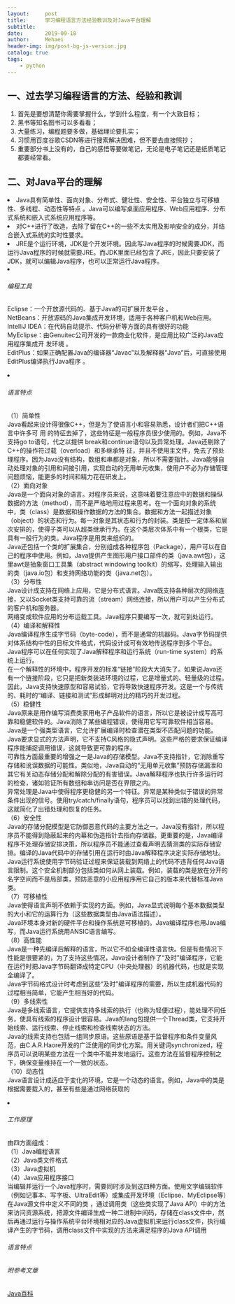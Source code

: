 ```yaml
---
layout:     post
title:      学习编程语言方法经验教训及对Java平台理解
subtitle:   
date:       2019-09-18
author:     Mehaei
header-img: img/post-bg-js-version.jpg
catalog: true
tags:
    - python
---
```

## <a id="_1"></a>一、过去学习编程语言的方法、经验和教训

1. 首先是要想清楚你需要掌握什么，学到什么程度，有一个大致目标；
1. 黑书等知名图书可以多看看；
1. 大量练习，编程题要多做，基础理论要扎实；
1. 习惯用百度谷歌CSDN等进行搜索解决困难，但不要去直接照抄；
1. 重要部分书上没有的，自己的感悟等要做笔记，无论是电子笔记还是纸质笔记都要经常看。

## <a id="Java_9"></a>二、对Java平台的理解

<li>
Java具有简单性、面向对象、分布式、健壮性、安全性、平台独立与可移植性、多线程、动态性等特点 。Java可以编写桌面应用程序、Web应用程序、分布式系统和嵌入式系统应用程序等。
</li>
<li>
对C++进行了改造，去除了留在C++的一些不太实用及影响安全的成分，并结合嵌入式系统的实时性要求。
</li>
<li>
JRE是个运行环境，JDK是个开发环境。因此写Java程序的时候需要JDK，而运行Java程序的时候就需要JRE。而JDK里面已经包含了JRE，因此只要安装了JDK，就可以编辑Java程序，也可以正常运行Java程序。
</li>
<li>
<h6><a id="_14"></a>编程工具</h6>
<p>Eclipse：一个开放源代码的、基于Java的可扩展开发平台 。<br>
NetBeans：开放源码的Java集成开发环境，适用于各种客户机和Web应用。<br>
IntelliJ IDEA：在代码自动提示、代码分析等方面的具有很好的功能<br>
MyEclipse：由Genuitec公司开发的一款商业化软件，是应用比较广泛的Java应用程序集成开    发环境  。<br>
EditPlus：如果正确配置Java的编译器“Javac”以及解释器“Java”后，可直接使用EditPlus编译执行Java程序 。</p>
</li>
<li>
<h6><a id="_20"></a>语言特点</h6>
<p>（1）简单性<br>
Java看起来设计得很像C++，但是为了使语言小和容易熟悉，设计者们把C++语言中许多可  用   的特征去掉了，这些特征是一般程序员很少使用的。例如，Java不支持go to语句，代之以提供  break和continue语句以及异常处理。Java还剔除了C++的操作符过载（overload）和多继承特 征，并且不使用主文件，免去了预处理程序。因为Java没有结构，数组和串都是对象，所以不需要指针。Java能够自动处理对象的引用和间接引用，实现自动的无用单元收集，使用户不必为存储管理问题烦恼，能更多的时间和精力花在研发上。<br>
（2）面向对象<br>
Java是一个面向对象的语言。对程序员来说，这意味着要注意应中的数据和操纵数据的方法（method），而不是严格地用过程来思考。在一个面向对象的系统中，类（class）是数据和操作数据的方法的集合。数据和方法一起描述对象（object）的状态和行为。每一对象是其状态和行为的封装。类是按一定体系和层次安排的，使得子类可以从超类继承行为。在这个类层次体系中有一个根类，它是具有一般行为的类。Java程序是用类来组织的。<br>
Java还包括一个类的扩展集合，分别组成各种程序包（Package），用户可以在自己的程序中使用。例如，Java提供产生图形用户接口部件的类（java.awt包），这里awt是抽象窗口工具集（abstract windowing toolkit）的缩写，处理输入输出的类（java.io包）和支持网络功能的类（java.net包）。<br>
（3）分布性<br>
Java设计成支持在网络上应用，它是分布式语言。Java既支持各种层次的网络连接，又以Socket类支持可靠的流（stream）网络连接，所以用户可以产生分布式的客户机和服务器。<br>
网络变成软件应用的分布运载工具。Java程序只要编写一次，就可到处运行。<br>
（4）编译和解释性<br>
Java编译程序生成字节码（byte-code），而不是通常的机器码。Java字节码提供对体系结构中性的目标文件格式，代码设计成可有效地传送程序到多个平台。Java程序可以在任何实现了Java解释程序和运行系统（run-time system）的系统上运行。<br>
在一个解释性的环境中，程序开发的标准“链接”阶段大大消失了。如果说Java还有一个链接阶段，它只是把新类装进环境的过程，它是增量式的、轻量级的过程。因此，Java支持快速原型和容易试验，它将导致快速程序开发。这是一个与传统的、耗时的“编译、链接和测试”形成鲜明对比的精巧的开发过程。<br>
（5）稳健性<br>
Java原来是用作编写消费类家用电子产品软件的语言，所以它是被设计成写高可靠和稳健软件的。Java消除了某些编程错误，使得用它写可靠软件相当容易。<br>
Java是一个强类型语言，它允许扩展编译时检查潜在类型不匹配问题的功能。Java要求显式的方法声明，它不支持C风格的隐式声明。这些严格的要求保证编译程序能捕捉调用错误，这就导致更可靠的程序。<br>
可靠性方面最重要的增强之一是Java的存储模型。Java不支持指针，它消除重写存储和讹误数据的可能性。类似地，Java自动的“无用单元收集”预防存储漏泄和其它有关动态存储分配和解除分配的有害错误。Java解释程序也执行许多运行时的检查，诸如验证所有数组和串访问是否在界限之内。<br>
异常处理是Java中使得程序更稳健的另一个特征。异常是某种类似于错误的异常条件出现的信号。使用try/catch/finally语句，程序员可以找到出错的处理代码，这就简化了出错处理和恢复的任务。<br>
（6）安全性<br>
Java的存储分配模型是它防御恶意代码的主要方法之一。Java没有指针，所以程序员不能得到隐蔽起来的内幕和伪造指针去指向存储器。更重要的是，Java编译程序不处理存储安排决策，所以程序员不能通过查看声明去猜测类的实际存储安排。编译的Java代码中的存储引用在运行时由Java解释程序决定实际存储地址。<br>
Java运行系统使用字节码验证过程来保证装载到网络上的代码不违背任何Java语言限制。这个安全机制部分包括类如何从网上装载。例如，装载的类是放在分开的名字空间而不是局部类，预防恶意的小应用程序用它自己的版本来代替标准Java类。<br>
（7）可移植性<br>
Java使得语言声明不依赖于实现的方面。例如，Java显式说明每个基本数据类型的大小和它的运算行为（这些数据类型由Java语法描述）。<br>
Java环境本身对新的硬件平台和操作系统是可移植的。Java编译程序也用Java编写，而Java运行系统用ANSIC语言编写。<br>
（8）高性能<br>
Java是一种先编译后解释的语言，所以它不如全编译性语言快。但是有些情况下性能是很要紧的，为了支持这些情况，Java设计者制作了“及时”编译程序，它能在运行时把Java字节码翻译成特定CPU（中央处理器）的机器代码，也就是实现全编译了。<br>
Java字节码格式设计时考虑到这些“及时”编译程序的需要，所以生成机器代码的过程相当简单，它能产生相当好的代码。<br>
（9）多线索性<br>
Java是多线索语言，它提供支持多线索的执行（也称为轻便过程），能处理不同任务，使具有线索的程序设计很容易。Java的lang包提供一个Thread类，它支持开始线索、运行线索、停止线索和检查线索状态的方法。<br>
Java的线索支持也包括一组同步原语。这些原语是基于监督程序和条件变量风范，由C.A.R.Haore开发的广泛使用的同步化方案。用关键词synchronized，程序员可以说明某些方法在一个类中不能并发地运行。这些方法在监督程序控制之下，确保变量维持在一个一致的状态。<br>
（10）动态性<br>
Java语言设计成适应于变化的环境，它是一个动态的语言。例如，Java中的类是根据需要载入的，甚至有些是通过网络获取的</p>
</li>
<li>
<h6><a id="_52"></a>工作原理</h6>
<p>由四方面组成：<br>
（1）Java编程语言<br>
（2）Java类文件格式<br>
（3）Java虚拟机<br>
（4）Java应用程序接口<br>
当编辑并运行一个Java程序时，需要同时涉及到这四种方面。使用文字编辑软件（例如记事本、写字板、UltraEdit等）或集成开发环境（Eclipse、MyEclipse等）在Java源文件中定义不同的类 ，通过调用类（这些类实现了Java API）中的方法来访问资源系统，把源文件编译生成一种二进制中间码，存储在class文件中，然后再通过运行与操作系统平台环境相对应的Java虚拟机来运行class文件，执行编译产生的字节码，调用class文件中实现的方法来满足程序的Java API调用</p>
</li>

###### <a id="_20"></a>语言特点

###### <a id="_65"></a>附参考文章

[Java百科](https://baike.baidu.com/item/Java/85979)
